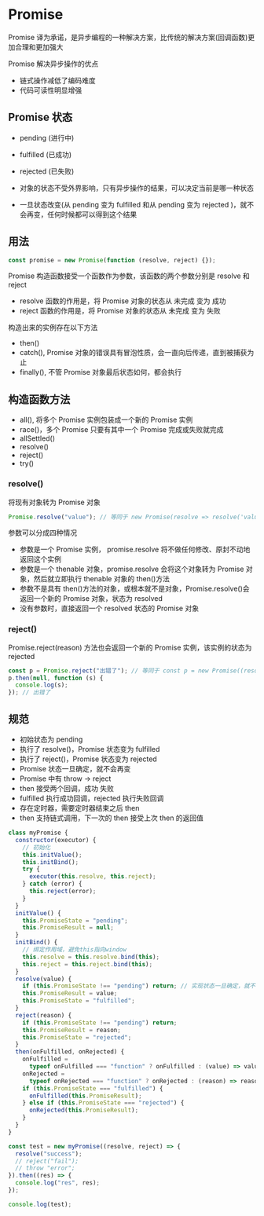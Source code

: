 # Promise

Promise 译为承诺，是异步编程的一种解决方案，比传统的解决方案(回调函数)更加合理和更加强大

Promise 解决异步操作的优点

- 链式操作减低了编码难度
- 代码可读性明显增强

## Promise 状态

- pending (进行中)
- fulfilled (已成功)
- rejected (已失败)

- 对象的状态不受外界影响，只有异步操作的结果，可以决定当前是哪一种状态
- 一旦状态改变(从 pending 变为 fulfilled 和从 pending 变为 rejected )，就不会再变，任何时候都可以得到这个结果

## 用法

```js
const promise = new Promise(function (resolve, reject) {});
```

Promise 构造函数接受一个函数作为参数，该函数的两个参数分别是 resolve 和 reject

- resolve 函数的作用是，将 Promise 对象的状态从 未完成 变为 成功
- reject 函数的作用是，将 Promise 对象的状态从 未完成 变为 失败

构造出来的实例存在以下方法

- then()
- catch(), Promise 对象的错误具有冒泡性质，会一直向后传递，直到被捕获为止
- finally(), 不管 Promise 对象最后状态如何，都会执行

## 构造函数方法

- all(), 将多个 Promise 实例包装成一个新的 Promise 实例
- race()，多个 Promise 只要有其中一个 Promise 完成或失败就完成
- allSettled()
- resolve()
- reject()
- try()

### resolve()

将现有对象转为 Promise 对象

```js
Promise.resolve("value"); // 等同于 new Promise(resolve => resolve('value'));
```

参数可以分成四种情况

- 参数是一个 Promise 实例， promise.resolve 将不做任何修改、原封不动地返回这个实例
- 参数是一个 thenable 对象，promise.resolve 会将这个对象转为 Promise 对象，然后就立即执行 thenable 对象的 then()方法
- 参数不是具有 then()方法的对象，或根本就不是对象，Promise.resolve()会返回一个新的 Promise 对象，状态为 resolved
- 没有参数时，直接返回一个 resolved 状态的 Promise 对象

### reject()

Promise.reject(reason) 方法也会返回一个新的 Promise 实例，该实例的状态为 rejected

```js
const p = Promise.reject("出错了"); // 等同于 const p = new Promise((resolve, reject) => reject("出错了"));
p.then(null, function (s) {
  console.log(s);
}); // 出错了
```

## 规范

- 初始状态为 pending
- 执行了 resolve()，Promise 状态变为 fulfilled
- 执行了 reject()，Promise 状态变为 rejected
- Promise 状态一旦确定，就不会再变
- Promise 中有 throw -> reject
- then 接受两个回调，成功 失败
- fulfilled 执行成功回调，rejected 执行失败回调
- 存在定时器，需要定时器结束之后 then
- then 支持链式调用，下一次的 then 接受上次 then 的返回值

```js
class myPromise {
  constructor(executor) {
    // 初始化
    this.initValue();
    this.initBind();
    try {
      executor(this.resolve, this.reject);
    } catch (error) {
      this.reject(error);
    }
  }
  initValue() {
    this.PromiseState = "pending";
    this.PromiseResult = null;
  }
  initBind() {
    // 绑定作用域，避免this指向window
    this.resolve = this.resolve.bind(this);
    this.reject = this.reject.bind(this);
  }
  resolve(value) {
    if (this.PromiseState !== "pending") return; // 实现状态一旦确定，就不会再变
    this.PromiseResult = value;
    this.PromiseState = "fulfilled";
  }
  reject(reason) {
    if (this.PromiseState !== "pending") return;
    this.PromiseResult = reason;
    this.PromiseState = "rejected";
  }
  then(onFulfilled, onRejected) {
    onFulfilled =
      typeof onFulfilled === "function" ? onFulfilled : (value) => value;
    onRejected =
      typeof onRejected === "function" ? onRejected : (reason) => reason;
    if (this.PromiseState === "fulfilled") {
      onFulfilled(this.PromiseResult);
    } else if (this.PromiseState === "rejected") {
      onRejected(this.PromiseResult);
    }
  }
}

const test = new myPromise((resolve, reject) => {
  resolve("success");
  // reject("fail");
  // throw "error";
}).then((res) => {
  console.log("res", res);
});

console.log(test);
```
